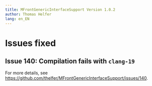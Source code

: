 ```yaml
---
title: MFrontGenericInterfaceSupport Version 1.0.2
author: Thomas Helfer
lang: en_EN
---
```


# Issues fixed

## Issue 140: Compilation fails with `clang-19`

For more details, see <https://github.com/thelfer/MFrontGenericInterfaceSupport/issues/140>.
